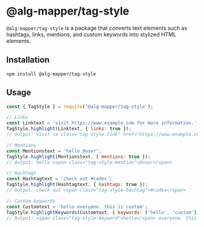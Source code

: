﻿# @alg-mapper/tag-style

`@alg-mapper/tag-style` is a package that converts text elements such as hashtags, links, mentions, and custom keywords into stylized HTML elements.

## Installation
```
npm install @alg-mapper/tag-style
```

## Usage

```javascript
const { TagStyle } = require('@alg-mapper/tag-style');

// Links
const Linktext = 'visit https://www.example.com for more information.';
TagStyle.highlight(Linktext, { links: true }); 
// Output: Visit <a class="tag-style-link" href="https://www.example.com">https://www.example.com</a> for more information.

// Mentions
const Mentionstext = 'hello @user';
TagStyle.highlight(Mentionstext, { mentions: true }); 
// Output: hello <span class="tag-style-mention">@user</span>

// Hashtags
const Hashtagtext = 'check out #codes';
TagStyle.highlight(Hashtagtext, { hashtags: true }); 
// Output: check out <span class="tag-style-hashtag">#codes</span>

// Custom keywords
const Customtext = 'hello everyone. this is custom';
TagStyle.highlightKeywords(Customtext, { keywords: ['hello', 'custom'] }); 
// Output: <span class="tag-style-keyword">hello</span> everyone. this is <span class="tag-style-keyword">custom</span>

```
